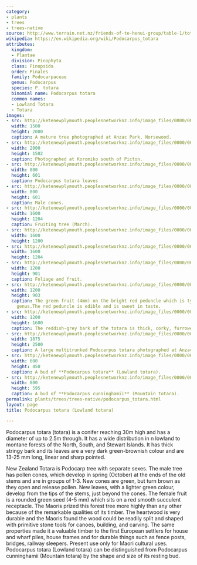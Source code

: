 ```yaml
---
category:
- plants
- trees
- trees-native
source: http://www.terrain.net.nz/friends-of-te-henui-group/table-1/totara.html
wikipedia: https://en.wikipedia.org/wiki/Podocarpus_totara
attributes:
  kingdom:
  - Plantae
  division: Pinophyta
  class: Pinopsida
  order: Pinales
  family: Podocarpaceae
  genus: Podocarpus
  species: P. totara
  binomial name: Podocarpus totara
  common names:
  - Lowland Totara
  - Totara
images:
- src: http://ketenewplymouth.peoplesnetworknz.info/image_files/0000/0011/6113/1-1-Podocarpus_totara__Lowland_totara_-002.JPG
  width: 1500
  height: 2000
  caption: A mature tree photographed at Anzac Park, Norsewood.
- src: http://ketenewplymouth.peoplesnetworknz.info/image_files/0000/0005/0964/Podocarpus_totara__Totara__Lowland_Totara-016.JPG
  width: 2000
  height: 1502
  caption: Photographed at Koromiko south of Picton.
- src: http://ketenewplymouth.peoplesnetworknz.info/image_files/0000/0002/0129/totara__Podocarpus_totara-7.JPG
  width: 800
  height: 601
  caption: Podocarpus totara leaves
- src: http://ketenewplymouth.peoplesnetworknz.info/image_files/0000/0002/0134/totara__Podocarpus_totara-8.JPG
  width: 800
  height: 601
  caption: Male cones.
- src: http://ketenewplymouth.peoplesnetworknz.info/image_files/0000/0007/1274/Receptacle_and_seed_of_t%C5%8Dtara-009.JPG
  width: 1600
  height: 1204
  caption: Fruiting tree (March).
- src: http://ketenewplymouth.peoplesnetworknz.info/image_files/0000/0007/1269/Receptacle_and_seed_of_t%C5%8Dtara-007.JPG
  width: 1600
  height: 1200
- src: http://ketenewplymouth.peoplesnetworknz.info/image_files/0000/0007/1264/Receptacle_and_seed_of_t%C5%8Dtara-004.JPG
  width: 1600
  height: 1204
- src: http://ketenewplymouth.peoplesnetworknz.info/image_files/0000/0005/0959/Podocarpus_totara__Totara__Lowland_Totara-014.JPG
  width: 1200
  height: 901
  caption: Foliage and fruit.
- src: http://ketenewplymouth.peoplesnetworknz.info/image_files/0000/0005/0954/Podocarpus_totara__Totara__Lowland_Totara-009.JPG
  width: 1200
  height: 903
  caption: The green fruit (4mm) on the bright red peduncle which is typical of this
    genus.The red peduncle is edible and is sweet in taste.
- src: http://ketenewplymouth.peoplesnetworknz.info/image_files/0000/0011/6118/1-1-1-Podocarpus_totara__Lowland_totara_-001.JPG
  width: 1200
  height: 1600
  caption: The reddish-grey bark of the totara is thick, corky, furrowed and stringy.
- src: http://ketenewplymouth.peoplesnetworknz.info/image_files/0000/0011/6123/1-1-Podocarpus_totara__Lowland_totara_.JPG
  width: 1875
  height: 2500
  caption: A large multitrunked Podocarpus totara photographed at Anzac Park, Norsewood.
- src: http://ketenewplymouth.peoplesnetworknz.info/image_files/0000/0005/4904/Podocarpus_totara__Totara__Lowland_Totara-004.JPG
  width: 600
  height: 450
  caption: A bud of **Podocarpus totara** (Lowland totara).
- src: http://ketenewplymouth.peoplesnetworknz.info/image_files/0000/0005/4894/Podocarpus_cunninghamii___Mountain_totara-003.jpg
  width: 800
  height: 595
  caption: A bud of **Podocarpus cunninghamii** (Mountain totara).
permalink: plants/trees/trees-native/podocarpus_totara.html
layout: page
title: Podocarpus totara (Lowland totara)

---
```

Podocarpus totara (totara) is a conifer reaching 30m high and has a diameter of up to 2.5m through. It has a wide distribution in n lowland to montane forests of the North, South, and Stewart Islands. It has thick stringy bark and its leaves are a very dark green-brownish colour and are 13-25 mm long, linear and sharp pointed.

New Zealand Totara is Podocarp tree with separate sexes. The male tree has pollen cones, which develop in spring (October) at the ends of the old stems and are in groups of 1-3. New cones are green, but turn brown as they open and release pollen. New leaves, with a lighter green colour, develop from the tips of the stems, just beyond the cones.
The female fruit is a rounded green seed (4-5 mm) which sits on a red smooth succulent receptacle.
The Maoris prized this forest tree more highly than any other because of the remarkable qualities of its timber. The heartwood is very durable and the Maoris found the wood could be readily split and shaped with primitive stone tools for canoes, building, and carving. The same properties made it a valuable timber to the first European settlers for house and wharf piles, house frames and for durable things such as fence posts, bridges, railway sleepers. Present use only for Maori cultural uses.
Podocarpus totara (Lowland totara) can be distinguished from Podocarpus cunninghamii (Mountain totara) by the shape and size of its resting bud.
